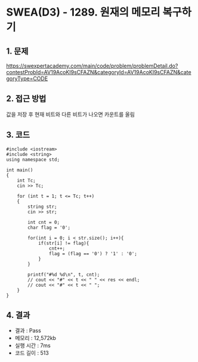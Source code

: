 # SWEA(D3) - 1289. 원재의 메모리 복구하기

## 1. 문제  
https://swexpertacademy.com/main/code/problem/problemDetail.do?contestProbId=AV19AcoKI9sCFAZN&categoryId=AV19AcoKI9sCFAZN&categoryType=CODE
## 2. 접근 방법  
값을 저장 후 현재 비트와 다른 비트가 나오면 카운트를 올림
## 3. 코드  
```
#include <iostream>
#include <string>
using namespace std;

int main()
{
	int Tc;
	cin >> Tc;

	for (int t = 1; t <= Tc; t++)
	{
        string str;
        cin >> str;

        int cnt = 0;
        char flag = '0';

        for(int i = 0; i < str.size(); i++){
            if(str[i] != flag){
                cnt++;
                flag = (flag == '0') ? '1' : '0';
            }
        }

        printf("#%d %d\n", t, cnt);
		// cout << "#" << t << " " << res << endl;
        // cout << "#" << t << " ";
	}
}
```
## 4. 결과
- 결과 : Pass 
- 메모리 : 12,572kb
- 실행 시간 : 7ms
- 코드 길이 : 513